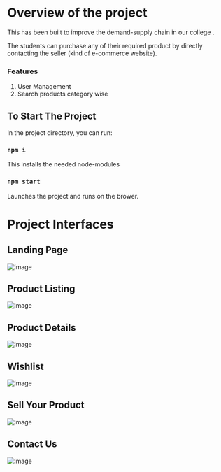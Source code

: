 # Overview of the project

This has been built to improve the
demand-supply chain in our college .

The students can purchase any of their
required product by directly contacting the seller
(kind of e-commerce website).


### Features
1. User Management 
2. Search products category wise



## To Start The Project

In the project directory, you can run:

### `npm i`

This installs the needed node-modules


### `npm start`

Launches the project and runs on the brower.

# Project Interfaces

## Landing Page
![image](https://user-images.githubusercontent.com/97356776/209427376-bb190212-908d-44f6-a5e6-9f1994aa3cdc.png)

## Product Listing
![image](https://user-images.githubusercontent.com/97356776/209427399-b67bc7bd-af0c-4c2e-87de-ad26338ac180.png)

## Product Details
![image](https://user-images.githubusercontent.com/97356776/209427435-3440828e-6c71-4e07-85eb-6eda8db2ab91.png)

## Wishlist
![image](https://user-images.githubusercontent.com/97356776/209427455-f49f9e54-2e92-429c-864c-7dd5ea396b7e.png)

## Sell Your Product 
![image](https://user-images.githubusercontent.com/97356776/209427480-708b0e35-d259-4a10-b502-b61faa6e9bee.png)

## Contact Us
![image](https://user-images.githubusercontent.com/97356776/209427589-7ffdbdb5-a282-4a4e-8456-2e3972c45794.png)



